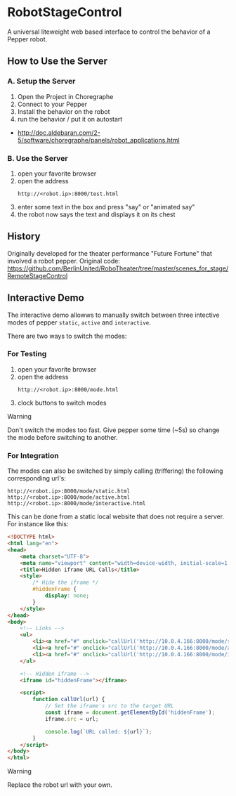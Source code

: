 # RobotStageControl
A universal liteweight web based interface to control the behavior of a Pepper robot.

## How to Use the Server

### A. Setup the Server

1. Open the Project in Choregraphe
2. Connect to your Pepper
3. Install the behavior on the robot
4. run the behavior / put it on autostart

* http://doc.aldebaran.com/2-5/software/choregraphe/panels/robot_applications.html


### B. Use the Server

1. open your favorite browser
2. open the address
   ```
   http://<robot.ip>:8000/test.html
   ```
3. enter some text in the box and press "say" or "animated say"
4. the robot now says the text and displays it on its chest


## History
Originally developed for the theater performance "Future Fortune" that involved a robot pepper.
Original code:
https://github.com/BerlinUnited/RoboTheater/tree/master/scenes_for_stage/RemoteStageControl


## Interactive Demo

The interactive demo allowws to manually switch between three intective modes of pepper `static`, `active` and `interactive`.

There are two ways to switch the modes:

### For Testing 

1. open your favorite browser
2. open the address
   ```
   http://<robot.ip>:8000/mode.html
   ```
3. clock buttons to switch modes

> [!WARNING]  
> Don't switch the modes too fast. Give pepper some time (~5s) so change the mode before switching to another.


### For Integration

The modes can also be switched by simply calling (triffering) the following corresponding url's:

```
http://<robot.ip>:8000/mode/static.html
http://<robot.ip>:8000/mode/active.html
http://<robot.ip>:8000/mode/interactive.html
```

This can be done from a static local website that does not require a server. For instance like this:


```html
<!DOCTYPE html>
<html lang="en">
<head>
    <meta charset="UTF-8">
    <meta name="viewport" content="width=device-width, initial-scale=1.0">
    <title>Hidden iframe URL Calls</title>
    <style>
        /* Hide the iframe */
        #hiddenFrame {
            display: none;
        }
    </style>
</head>
<body>
    <!-- Links -->
    <ul>
        <li><a href="#" onclick="callUrl('http://10.0.4.166:8000/mode/static.html'); return false;">Static</a></li>
        <li><a href="#" onclick="callUrl('http://10.0.4.166:8000/mode/active.html'); return false;">Active</a></li>
        <li><a href="#" onclick="callUrl('http://10.0.4.166:8000/mode/interactive.html'); return false;">Interactive</a></li>
    </ul>

    <!-- Hidden iframe -->
    <iframe id="hiddenFrame"></iframe>

    <script>
        function callUrl(url) {
            // Set the iframe's src to the target URL
            const iframe = document.getElementById('hiddenFrame');
            iframe.src = url;

            console.log(`URL called: ${url}`);
        }
    </script>
</body>
</html>
```

> [!WARNING]  
> Replace the robot url with your own.
